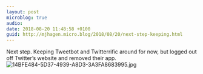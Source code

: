 ```yaml
---
layout: post
microblog: true
audio: 
date: 2018-08-20 11:48:58 +0100
guid: http://mjhagen.micro.blog/2018/08/20/next-step-keeping.html
---
```

Next step. Keeping Tweetbot and Twitterrific around for now, but logged out off Twitter’s website and removed their app.
![14BFE484-5D37-4939-A8D3-3A3FA8683995.jpg](http://mjhagen.micro.blog/uploads/2018/a0b6eea411.jpg)
